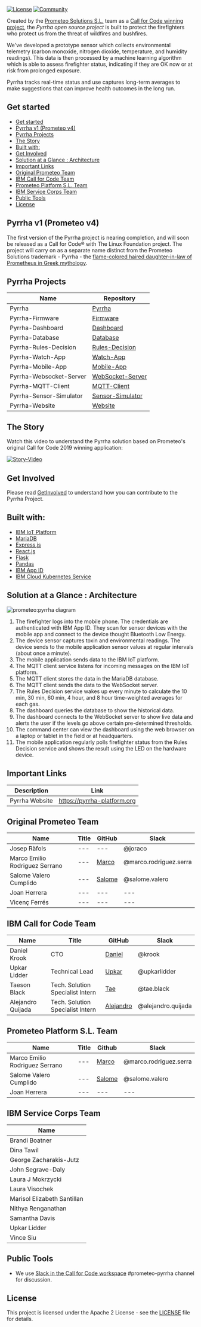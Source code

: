 [![License](https://img.shields.io/badge/License-Apache2-blue.svg)](https://www.apache.org/licenses/LICENSE-2.0) [![Community](https://img.shields.io/badge/Join-Community-blue.svg)](https://developer.ibm.com/callforcode/solutions/projects/get-started/)

Created by the [Prometeo Solutions S.L.](https://prometeoplatform.com/) team as a [Call for Code winning project](https://developer.ibm.com/callforcode/solutions/prometeo/), the *Pyrrha open source project* is built to protect the firefighters who protect us from the threat of wildfires and bushfires. 

We've developed a prototype sensor which collects environmental telemetry (carbon monoxide, nitrogen dioxide, temperature, and humidity readings). This data is then processed by a machine learning algorithm which is able to assess firefighter status, indicating if they are OK now or at risk from prolonged exposure.

Pyrrha tracks real-time status and use captures long-term averages to make suggestions that can improve health outcomes in the long run.

## Get started
- [Get started](#get-started)
- [Pyrrha v1 (Prometeo v4)](#pyrrha-v1-prometeo-v4)
- [Pyrrha Projects](#pyrrha-projects)
- [The Story](#the-story)
- [Built with:](#built-with)
- [Get Involved](#get-involved)
- [Solution at a Glance : Architecture](#solution-at-a-glance--architecture)
- [Important Links](#important-links)
- [Original Prometeo Team](#original-prometeo-team)
- [IBM Call for Code Team](#ibm-call-for-code-team)
- [Prometeo Platform S.L. Team](#prometeo-platform-sl-team)
- [IBM Service Corps Team](#ibm-service-corps-team)
- [Public Tools](#public-tools)
- [License](#license)


## Pyrrha v1 (Prometeo v4)

The first version of the Pyrrha project is nearing completion, and will soon be released as a Call for Code® with The Linux Foundation project. The project will carry on as a separate name distinct from the Prometeo Solutions trademark - Pyrrha - the [flame-colored haired daughter-in-law of Prometheus in Greek mythology](https://www.greekmythology.com/Myths/Mortals/Pyrrha/pyrrha.html).


## Pyrrha Projects
| Name | Repository |
| --- | --- |
| Pyrrha | [Pyrrha](https://github.com/Call-for-Code/Pyrrha-Platform/Pyrrha) |
| Pyrrha-Firmware| [Firmware](https://github.com/Pyrrha-Platform/Pyrrha-Firmware) |
| Pyrrha-Dashboard | [Dashboard](https://github.com/Pyrrha-Platform/Pyrrha-Dashboard) |
| Pyrrha-Database | [Database](https://github.com/Pyrrha-Platform/Pyrrha-Database) |
| Pyrrha-Rules-Decision | [Rules-Decision](https://github.com/Pyrrha-Platform/Pyrrha-Rules-Decision) |
| Pyrrha-Watch-App | [Watch-App](https://github.com/Pyrrha-Platform/Pyrrha-Watch-App) |
| Pyrrha-Mobile-App | [Mobile-App](https://github.com/Pyrrha-Platform/Pyrrha-Mobile-App) |
| Pyrrha-Websocket-Server | [WebSocket-Server](https://github.com/Pyrrha-Platform/Pyrrha-WebSocket-Server) |
| Pyrrha-MQTT-Client | [MQTT-Client](https://github.com/Pyrrha-Platform/Pyrrha-MQTT-Client) |
| Pyrrha-Sensor-Simulator | [Sensor-Simulator](https://github.com/Pyrrha-Platform/Pyrrha-Sensor-Simulator) |
| Pyrrha-Website | [Website](https://github.com/Pyrrha-Platform/Pyrrha-Website) |


## The Story 
Watch this video to understand the Pyrrha solution based on Prometeo's original Call for Code 2019 winning application:

[![Story-Video](https://user-images.githubusercontent.com/84807697/120705678-21671e80-c486-11eb-8e6c-888dc98fab23.png)](https://www.youtube.com/watch?v=vOgCOoy_Bx0)


## Get Involved
Please read [GetInvolved](https://github.com/Pyrrha-Platform/Pyrrha/blob/main/GetInvolved.md) to understand how you can contribute to the Pyrrha Project.

## Built with:
- [IBM IoT Platform](https://www.ibm.com/cloud/internet-of-things)
- [MariaDB](https://mariadb.org/)
- [Express.js](https://expressjs.com/)
- [React.js](https://reactjs.org/)
- [Flask](https://palletsprojects.com/p/flask/)
- [Pandas](https://pandas.pydata.org/)
- [IBM App ID](https://www.ibm.com/cloud/app-id?lnk=STW_US_STESCH&lnk2=learn_CloudAppID&pexp=DEF&psrc=NONE&mhsrc=ibmsearch_a&mhq=app%20id%20ibm%20cloud)
- [IBM Cloud Kubernetes Service](https://www.ibm.com/cloud/kubernetes-service)


## Solution at a Glance : Architecture
![prometeo:pyrrha diagram](https://user-images.githubusercontent.com/3187457/122242264-08903d00-ce78-11eb-944f-804ba4dc683d.png)
1. The firefighter logs into the mobile phone. The credentials are authenticated with IBM App ID. They scan for sensor devices with the mobile app and connect to the device thought Bluetooth Low Energy.
2. The device sensor captures toxin and environmental readings. The device sends to the mobile application sensor values at regular intervals (about once a minute).
3. The mobile application sends data to the IBM IoT platform.
4. The MQTT client service listens for incoming messages on the IBM IoT platform.
5. The MQTT client stores the data in the MariaDB database.
6. The MQTT client sends the data to the WebSocket server.
7. The Rules Decision service wakes up every minute to calculate the 10 min, 30 min, 60 min, 4 hour, and 8 hour time-weighted averages for each gas.
8. The dashboard queries the database to show the historical data.
9. The dashboard connects to the WebSocket server to show live data and alerts the user if the levels go above certain pre-determined thresholds.
10. The command center can view the dashboard using the web browser on a laptop or tablet in the field or at headquarters.
11. The mobile application regularly polls firefighter status from the Rules Decision service and shows the result using the LED on the hardware device.


## Important Links
| Description | Link |
| --- | --- |
| Pyrrha Website| https://pyrrha-platform.org |


## Original Prometeo Team
| Name | Title | GitHub | Slack |
| --- | --- | --- | --- |
| Josep Ràfols | --- | --- | @joraco |
| Marco Emilio Rodriguez Serrano | --- | [Marco](https://github.com/mrodrise) | @marco.rodriguez.serra |
| Salome Valero Cumplido | --- | [Salome](https://github.com/svaleroc) | @salome.valero |
| Joan Herrera | --- | --- | --- |
| Vicenç Ferrés | --- | --- | --- |


## IBM Call for Code Team
| Name | Title | GitHub | Slack |
| --- | --- | --- | --- |
| Daniel Krook | CTO | [Daniel](https://github.com/krook) | @krook |
| Upkar Lidder | Technical Lead | [Upkar](https://github.com/upkarlidder) | @upkarlidder |
| Taeson Black | Tech. Solution Specialist Intern | [Tae](https://github.com/TaeBlack) | @tae.black|
| Alejandro Quijada | Tech. Solution Specialist Intern | [Alejandro](https://github.com/Aquijada52) | @alejandro.quijada |


## Prometeo Platform S.L. Team
| Name | Title | Github | Slack |
| --- | --- | --- | --- |
| Marco Emilio Rodriguez Serrano | --- | [Marco](https://github.com/mrodrise) | @marco.rodriguez.serra |
| Salome Valero Cumplido | --- | [Salome](https://github.com/svaleroc) | @salome.valero |
| Joan Herrera | --- | --- | --- |


## IBM Service Corps Team
| Name |
| --- |
| Brandi Boatner |
| Dina Tawil |
| George Zacharakis-Jutz |
| John Segrave-Daly |
| Laura J Mokrzycki |
| Laura Visochek |
| Marisol Elizabeth Santillan |
| Nithya Renganathan |
| Samantha Davis |
| Upkar Lidder |
| Vince Siu |


## Public Tools

* We use [Slack in the Call for Code workspace](https://callforcode.org/slack) #prometeo-pyrrha channel for discussion.


## License
This project is licensed under the Apache 2 License - see the [LICENSE](https://github.com/Pyrrha-Platform/Pyrrha/blob/main/LICENSE) file for details.
